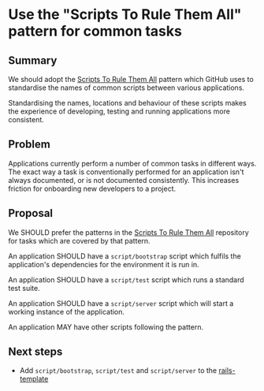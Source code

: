 # Use the "Scripts To Rule Them All" pattern for common tasks

## Summary

We should adopt the [Scripts To Rule Them All](https://github.com/github/scripts-to-rule-them-all)
pattern which GitHub uses to standardise the names of common scripts between
various applications.

Standardising the names, locations and behaviour of these scripts makes the
experience of developing, testing and running applications more consistent.

## Problem

Applications currently perform a number of common tasks in different ways. The
exact way a task is conventionally performed for an application isn't always
documented, or is not documented consistently. This increases friction for
onboarding new developers to a project.

## Proposal

We SHOULD prefer the patterns in the [Scripts To Rule Them All](https://github.com/github/scripts-to-rule-them-all)
repository for tasks which are covered by that pattern.

An application SHOULD have a `script/bootstrap` script which fulfils the
application's dependencies for the environment it is run in.

An application SHOULD have a `script/test` script which runs a standard test
suite.

An application SHOULD have a `script/server` script which will start a working
instance of the application.

An application MAY have other scripts following the pattern.

## Next steps

- Add `script/bootstrap`, `script/test` and `script/server` to the [rails-template](https://github.com/dxw/rails-template)
